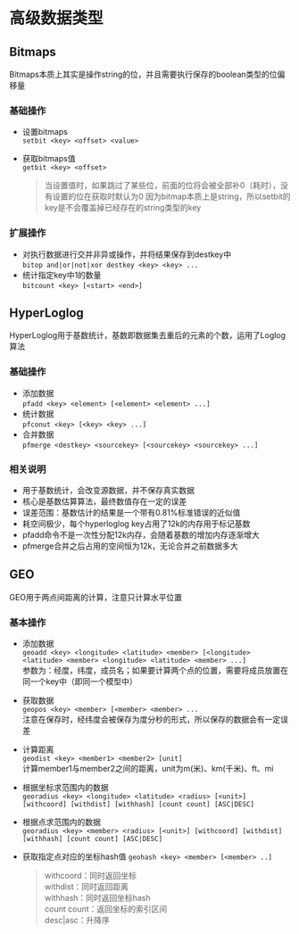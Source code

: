# 高级数据类型

## Bitmaps
Bitmaps本质上其实是操作string的位，并且需要执行保存的boolean类型的位偏移量
### 基础操作
- 设置bitmaps  
  `setbit <key> <offset> <value>`  
- 获取bitmaps值  
  `getbit <key> <offset>`  
  
  > 当设置值时，如果跳过了某些位，前面的位将会被全部补0（耗时），没有设置的位在获取时默认为0
  > 因为bitmap本质上是string，所以setbit的key是不会覆盖掉已经存在的string类型的key

### 扩展操作
- 对执行数据进行交并非异或操作，并将结果保存到destkey中  
  `bitop and|or|not|xor destkey <key> <key> ...`  
- 统计指定key中1的数量  
  `bitcount <key> [<start> <end>]`  

## HyperLoglog
HyperLoglog用于基数统计，基数即数据集去重后的元素的个数，运用了Loglog算法

### 基础操作
- 添加数据  
  `pfadd <key> <element> [<element> <element> ...]`
- 统计数据  
  `pfconut <key> [<key> <key> ...]`  
- 合并数据  
  `pfmerge <destkey> <sourcekey> [<sourcekey> <sourcekey> ...]`

### 相关说明
- 用于基数统计，会改变源数据，并不保存真实数据
- 核心是基数估算算法，最终数值存在一定的误差  
- 误差范围：基数估计的结果是一个带有0.81%标准错误的近似值
- 耗空间极少，每个hyperloglog key占用了12k的内存用于标记基数
- pfadd命令不是一次性分配12k内存，会随着基数的增加内存逐渐增大
- pfmerge合并之后占用的空间恒为12k，无论合并之前数据多大

## GEO
GEO用于两点间距离的计算，注意只计算水平位置

### 基本操作
- 添加数据  
  `geoadd <key> <longitude> <latitude> <member> [<longitude> <latitude> <member> <longitude> <latitude> <member> ...]`  
  参数为：经度，纬度，成员名；如果要计算两个点的位置，需要将成员放置在同一个key中（即同一个模型中）
- 获取数据  
  `geopos <key> <member> [<member> <member> ...`  
  注意在保存时，经纬度会被保存为度分秒的形式，所以保存的数据会有一定误差  
- 计算距离  
  `geodist <key> <member1> <member2> [unit]`  
  计算member1与member2之间的距离，unit为m(米)、km(千米)、ft、mi
- 根据坐标求范围内的数据  
  `georadius <key> <longitude> <latitude> <radius> [<unit>] [withcoord] [withdist] [withhash] [count count] [ASC|DESC]`  
- 根据点求范围内的数据  
  `georadius <key> <member> <radius> [<unit>] [withcoord] [withdist] [withhash] [count count] [ASC|DESC]`  
- 获取指定点对应的坐标hash值
  `geohash <key> <member> [<member> ..]`

  > withcoord：同时返回坐标  
  > withdist：同时返回距离  
  > withhash：同时返回坐标hash  
  > count count：返回坐标的索引区间  
  > desc|asc：升降序

